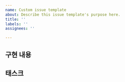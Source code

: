 ```yaml
---
name: Custom issue template
about: Describe this issue template's purpose here.
title: ''
labels: ''
assignees: ''

---
```


## 구현 내용
<!-- 구현하고자하는 내용에 대해 작성해주세요! -->

## 태스크
<!-- 구현할 때 해야하는 작업들의 List를 적어주세요! -->
